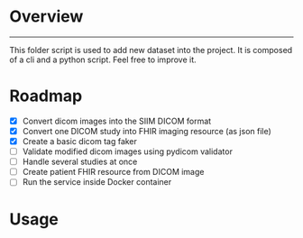 # Overview

---------------------------------------------------------------

This folder script is used to add new dataset into the project. It is composed of a cli and a python script.
Feel free to improve it.

# Roadmap

-[x] Convert dicom images into the SIIM DICOM format
-[x] Convert one DICOM study into FHIR imaging resource (as json file)
-[x] Create a basic dicom tag faker 
-[ ] Validate modified dicom images using pydicom validator
-[ ] Handle several studies at once
-[ ] Create patient FHIR resource from DICOM image
-[ ] Run the service inside Docker container

# Usage

